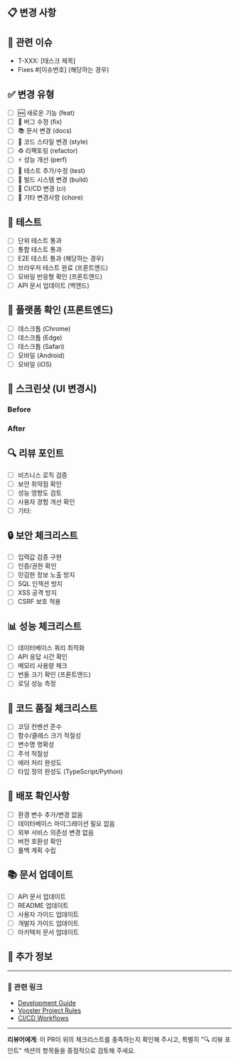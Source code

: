 ## 📋 변경 사항
<!-- 무엇을 변경했는지 간략히 설명해 주세요 -->

## 🎯 관련 이슈
<!-- 관련된 Vooster 태스크나 GitHub 이슈 번호를 입력해 주세요 -->
- T-XXX: [태스크 제목]
- Fixes #[이슈번호] (해당하는 경우)

## ✅ 변경 유형
<!-- 해당하는 항목에 [x] 표시해 주세요 -->
- [ ] 🆕 새로운 기능 (feat)
- [ ] 🐛 버그 수정 (fix)
- [ ] 📚 문서 변경 (docs)
- [ ] 🎨 코드 스타일 변경 (style)
- [ ] ♻️ 리팩토링 (refactor)
- [ ] ⚡ 성능 개선 (perf)
- [ ] 🧪 테스트 추가/수정 (test)
- [ ] 🔨 빌드 시스템 변경 (build)
- [ ] 👷 CI/CD 변경 (ci)
- [ ] 🔧 기타 변경사항 (chore)

## 🧪 테스트
<!-- 어떤 테스트를 진행했는지 체크해 주세요 -->
- [ ] 단위 테스트 통과
- [ ] 통합 테스트 통과
- [ ] E2E 테스트 통과 (해당하는 경우)
- [ ] 브라우저 테스트 완료 (프론트엔드)
- [ ] 모바일 반응형 확인 (프론트엔드)
- [ ] API 문서 업데이트 (백엔드)

## 📱 플랫폼 확인 (프론트엔드)
<!-- UI 변경이 있는 경우 확인한 플랫폼을 체크해 주세요 -->
- [ ] 데스크톱 (Chrome)
- [ ] 데스크톱 (Edge)
- [ ] 데스크톱 (Safari)
- [ ] 모바일 (Android)
- [ ] 모바일 (iOS)

## 📸 스크린샷 (UI 변경시)
<!-- UI 변경이 있는 경우 Before/After 스크린샷을 첨부해 주세요 -->

### Before
<!-- 변경 전 스크린샷 -->

### After
<!-- 변경 후 스크린샷 -->

## 🔍 리뷰 포인트
<!-- 리뷰어가 특별히 확인해야 할 부분을 명시해 주세요 -->
- [ ] 비즈니스 로직 검증
- [ ] 보안 취약점 확인
- [ ] 성능 영향도 검토
- [ ] 사용자 경험 개선 확인
- [ ] 기타: 

## 🔒 보안 체크리스트
<!-- 보안과 관련된 변경이 있는 경우 체크해 주세요 -->
- [ ] 입력값 검증 구현
- [ ] 인증/권한 확인
- [ ] 민감한 정보 노출 방지
- [ ] SQL 인젝션 방지
- [ ] XSS 공격 방지
- [ ] CSRF 보호 적용

## 📊 성능 체크리스트
<!-- 성능에 영향을 줄 수 있는 변경이 있는 경우 체크해 주세요 -->
- [ ] 데이터베이스 쿼리 최적화
- [ ] API 응답 시간 확인
- [ ] 메모리 사용량 체크
- [ ] 번들 크기 확인 (프론트엔드)
- [ ] 로딩 성능 측정

## 🎨 코드 품질 체크리스트
<!-- 코드 품질 관련 항목을 체크해 주세요 -->
- [ ] 코딩 컨벤션 준수
- [ ] 함수/클래스 크기 적절성
- [ ] 변수명 명확성
- [ ] 주석 적절성
- [ ] 에러 처리 완성도
- [ ] 타입 정의 완성도 (TypeScript/Python)

## 📝 배포 확인사항
<!-- 배포와 관련된 확인사항이 있는 경우 체크해 주세요 -->
- [ ] 환경 변수 추가/변경 없음
- [ ] 데이터베이스 마이그레이션 필요 없음
- [ ] 외부 서비스 의존성 변경 없음
- [ ] 버전 호환성 확인
- [ ] 롤백 계획 수립

## 📚 문서 업데이트
<!-- 문서 업데이트가 필요한 경우 체크해 주세요 -->
- [ ] API 문서 업데이트
- [ ] README 업데이트
- [ ] 사용자 가이드 업데이트
- [ ] 개발자 가이드 업데이트
- [ ] 아키텍처 문서 업데이트

## 🚀 추가 정보
<!-- 리뷰어가 알아야 할 추가적인 정보가 있다면 작성해 주세요 -->

---

### 🔗 관련 링크
- [Development Guide](../docs/DEVELOPMENT_GUIDE.md)
- [Vooster Project Rules](../.vooster/rules.json)
- [CI/CD Workflows](../.github/workflows/)

---

**리뷰어에게**: 이 PR이 위의 체크리스트를 충족하는지 확인해 주시고, 특별히 "🔍 리뷰 포인트" 섹션의 항목들을 중점적으로 검토해 주세요. 